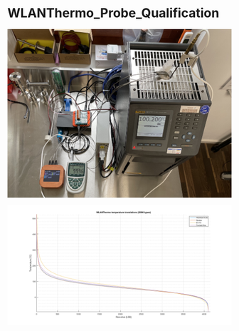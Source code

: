 # WLANThermo_Probe_Qualification

![Versuchsaufbau](img/IMG_1001.jpg)

![Plot 200K Fühler](plots/translation_200k_types.png)